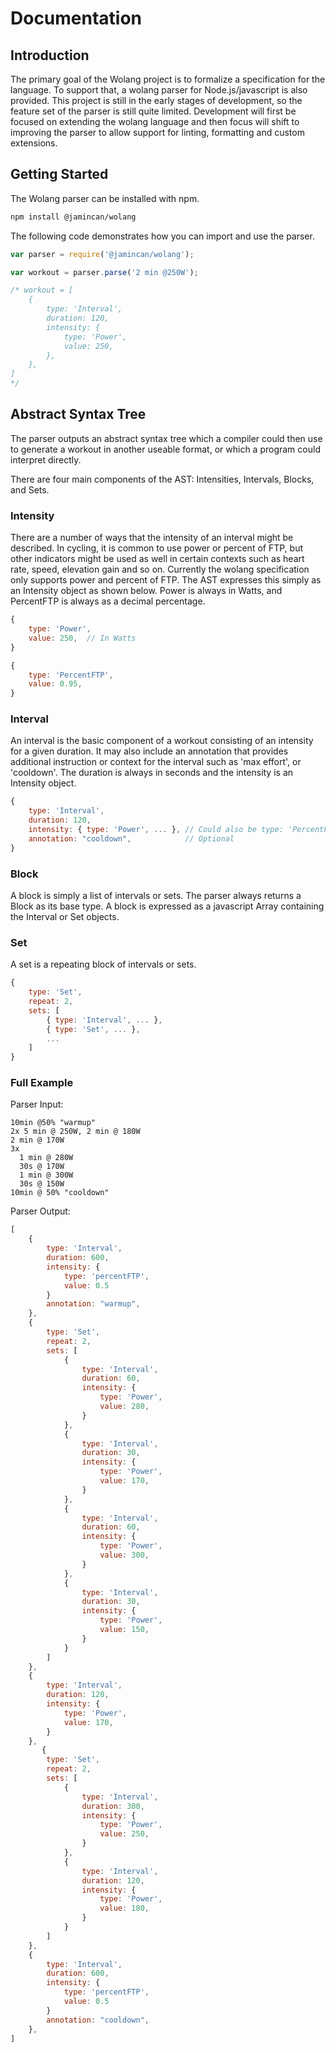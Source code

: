 # Documentation

## Introduction

The primary goal of the Wolang project is to formalize a specification for the language. To support that, a wolang parser for Node.js/javascript is also provided. This project is still in the early stages of development, so the feature set of the parser is still quite limited. Development will first be focused on extending the wolang language and then focus will shift to improving the parser to allow support for linting, formatting and custom extensions.

## Getting Started

The Wolang parser can be installed with npm.

```bash
npm install @jamincan/wolang
```

The following code demonstrates how you can import and use the parser.

```javascript
var parser = require('@jamincan/wolang');

var workout = parser.parse('2 min @250W');

/* workout = [
    {
        type: 'Interval',
        duration: 120,
        intensity: {
            type: 'Power',
            value: 250,
        },
    },
]
*/
```

## Abstract Syntax Tree

The parser outputs an abstract syntax tree which a compiler could then use to generate a workout in another useable format, or which a program could interpret directly.

There are four main components of the AST: Intensities, Intervals, Blocks, and Sets.

### Intensity

There are a number of ways that the intensity of an interval might be described. In cycling, it is common to use power or percent of FTP, but other indicators might be used as well in certain contexts such as heart rate, speed, elevation gain and so on. Currently the wolang specification only supports power and percent of FTP. The AST expresses this simply as an Intensity object as shown below. Power is always in Watts, and PercentFTP is always as a decimal percentage.

```javascript
{
    type: 'Power',
    value: 250,  // In Watts
}

{
    type: 'PercentFTP',
    value: 0.95,
}
```

### Interval

An interval is the basic component of a workout consisting of an intensity for a given duration. It may also include an annotation that provides additional instruction or context for the interval such as 'max effort', or 'cooldown'. The duration is always in seconds and the intensity is an Intensity object.

```javascript
{
    type: 'Interval',
    duration: 120,
    intensity: { type: 'Power', ... }, // Could also be type: 'PercentFTP'
    annotation: "cooldown",            // Optional
}
```

### Block

A block is simply a list of intervals or sets. The parser always returns a Block as its base type. A block is expressed as a javascript Array containing the Interval or Set objects.

### Set

A set is a repeating block of intervals or sets.

```javascript
{
    type: 'Set',
    repeat: 2,
    sets: [
        { type: 'Interval', ... },
        { type: 'Set', ... },
        ...
    ]
}
```

### Full Example

Parser Input:

```wolang
10min @50% "warmup"
2x 5 min @ 250W, 2 min @ 180W
2 min @ 170W
3x
  1 min @ 280W
  30s @ 170W
  1 min @ 300W
  30s @ 150W
10min @ 50% "cooldown"
```

Parser Output:

```javascript
[
    {
        type: 'Interval',
        duration: 600,
        intensity: {
            type: 'percentFTP',
            value: 0.5
        }
        annotation: "warmup",
    },
    {
        type: 'Set',
        repeat: 2,
        sets: [
            {
                type: 'Interval',
                duration: 60,
                intensity: {
                    type: 'Power',
                    value: 280,
                }
            },
            {
                type: 'Interval',
                duration: 30,
                intensity: {
                    type: 'Power',
                    value: 170,
                }
            },
            {
                type: 'Interval',
                duration: 60,
                intensity: {
                    type: 'Power',
                    value: 300,
                }
            },
            {
                type: 'Interval',
                duration: 30,
                intensity: {
                    type: 'Power',
                    value: 150,
                }
            }
        ]
    },
    {
        type: 'Interval',
        duration: 120,
        intensity: {
            type: 'Power',
            value: 170,
        }
    },
       {
        type: 'Set',
        repeat: 2,
        sets: [
            {
                type: 'Interval',
                duration: 300,
                intensity: {
                    type: 'Power',
                    value: 250,
                }
            },
            {
                type: 'Interval',
                duration: 120,
                intensity: {
                    type: 'Power',
                    value: 180,
                }
            }
        ]
    },
    {
        type: 'Interval',
        duration: 600,
        intensity: {
            type: 'percentFTP',
            value: 0.5
        }
        annotation: "cooldown",
    },
]
```
